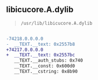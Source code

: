 ## libicucore.A.dylib

> `/usr/lib/libicucore.A.dylib`

```diff

-74218.0.0.0.0
-  __TEXT.__text: 0x2557b8
+74217.0.0.0.0
+  __TEXT.__text: 0x2557bc
   __TEXT.__auth_stubs: 0x740
   __TEXT.__const: 0x600d0
   __TEXT.__cstring: 0x8b90

```
